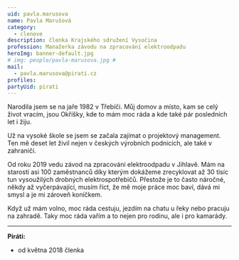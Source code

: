 ```yaml
---
uid: pavla.marusova
name: Pavla Marušová
category:
  - clenove
description: členka Krajského sdružení Vysočina
profession: Manažerka závodu na zpracování elektroodpadu
heroImg: banner-default.jpg
# img: people/pavla-marusova.jpg #
mail:
  - pavla.marusova@pirati.cz
profiles:
partyUid: pirati
---
```

Narodila jsem se na jaře 1982 v Třebíči. Můj domov a místo, kam se celý život vracím, jsou Okříšky, kde to mám moc ráda a kde také pár posledních let i žiju. 

Už na vysoké škole se jsem se začala zajímat o projektový management. Ten mě deset let živil nejen v českých výrobních podnicích, ale také v zahraničí. 

Od roku 2019 vedu závod na zpracování elektroodpadu v Jihlavě. Mám na starosti asi 100 zaměstnanců díky kterým dokážeme zrecyklovat až 30 tisíc tun vysoužilých drobných elektrospotřebičů. Přestože je to často náročné, někdy až vyčerpávající, musím říct, že mě moje práce moc baví, dává mi smysl a je mi zároveň koníčkem. 

Když už mám volno, moc ráda cestuju, jezdím na chatu u řeky nebo pracuju na zahradě. Taky moc ráda vařím a to nejen pro rodinu, ale i pro kamarády.

---
**Piráti:**
* od května 2018 členka
